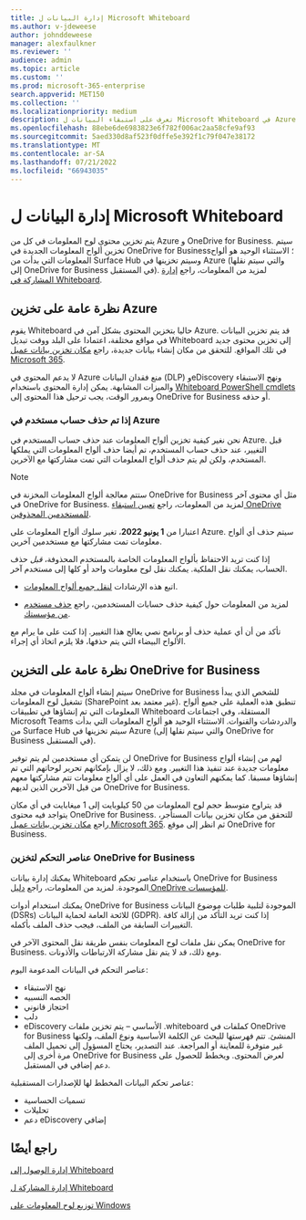 ```yaml
---
title: إدارة البيانات ل Microsoft Whiteboard
ms.author: v-jdeweese
author: johnddeweese
manager: alexfaulkner
ms.reviewer: ''
audience: admin
ms.topic: article
ms.custom: ''
ms.prod: microsoft-365-enterprise
search.appverid: MET150
ms.collection: ''
ms.localizationpriority: medium
description: تعرف على استبقاء البيانات ل Microsoft Whiteboard في Azure OneDrive for Business.
ms.openlocfilehash: 88ebe6de6983823e6f782f006ac2aa58cfe9af93
ms.sourcegitcommit: 5aed330d8af523f0dffe5e392f1c79f047e38172
ms.translationtype: MT
ms.contentlocale: ar-SA
ms.lasthandoff: 07/21/2022
ms.locfileid: "66943035"
---
```

# <a name="manage-data-for-microsoft-whiteboard"></a>إدارة البيانات ل Microsoft Whiteboard

يتم تخزين محتوى لوح المعلومات في كل من Azure و OneDrive for Business. سيتم تخزين ألواح المعلومات الجديدة في OneDrive for Business؛ الاستثناء الوحيد هو ألواح المعلومات التي بدأت من Surface Hub وسيتم تخزينها في Azure (والتي سيتم نقلها إلى OneDrive for Business في المستقبل). لمزيد من المعلومات، راجع [إدارة المشاركة في Whiteboard](manage-sharing-organizations.md).

## <a name="azure-storage-overview"></a>نظرة عامة على تخزين Azure

يقوم Whiteboard حاليا بتخزين المحتوى بشكل آمن في Azure. قد يتم تخزين البيانات في مواقع مختلفة، اعتمادا على البلد ووقت تبديل Whiteboard إلى تخزين محتوى جديد في تلك المواقع. للتحقق من مكان إنشاء بيانات جديدة، راجع [مكان تخزين بيانات عميل Microsoft 365](/microsoft-365/enterprise/o365-data-locations). 

لا يدعم المحتوى في Azure منع فقدان البيانات (DLP) وeDiscovery ونهج الاستبقاء والميزات المشابهة. يمكن إدارة المحتوى باستخدام [Whiteboard PowerShell cmdlets](/powershell/module/whiteboard/) وبمرور الوقت، يجب ترحيل هذا المحتوى إلى OneDrive for Business أو حذفه.

### <a name="if-a-user-account-is-deleted-in-azure"></a>إذا تم حذف حساب مستخدم في Azure

نحن نغير كيفية تخزين ألواح المعلومات عند حذف حساب المستخدم في Azure. قبل التغيير، عند حذف حساب المستخدم، تم أيضا حذف ألواح المعلومات التي يملكها المستخدم، ولكن لم يتم حذف ألواح المعلومات التي تمت مشاركتها مع الآخرين.

>[!NOTE]
> ستتم معالجة ألواح المعلومات المخزنة في OneDrive for Business مثل أي محتوى آخر في OneDrive for Business. لمزيد من المعلومات، راجع [تعيين استبقاء OneDrive للمستخدمين المحذوفين](/onedrive/set-retention).

اعتبارا من **1 يونيو 2022**، تغير سلوك ألواح المعلومات على Azure. سيتم حذف أي ألواح معلومات تمت مشاركتها مع مستخدمين آخرين.

إذا كنت تريد الاحتفاظ بألواح المعلومات الخاصة بالمستخدم المحذوفة، *قبل* حذف الحساب، يمكنك نقل الملكية. يمكنك نقل لوح معلومات واحد أو كلها إلى مستخدم آخر. 

- اتبع هذه الإرشادات [لنقل جميع ألواح المعلومات](/powershell/module/whiteboard/invoke-transferallwhiteboards).

- لمزيد من المعلومات حول كيفية حذف حسابات المستخدمين، راجع [حذف مستخدم من مؤسستك](/microsoft-365/admin/add-users/delete-a-user).

تأكد من أن أي عملية حذف أو برنامج نصي يعالج هذا التغيير. إذا كنت على ما يرام مع الألواح البيضاء التي يتم حذفها، فلا يلزم اتخاذ أي إجراء. 

## <a name="onedrive-for-business-storage-overview"></a>نظرة عامة على التخزين OneDrive for Business

سيتم إنشاء ألواح المعلومات في مجلد OneDrive for Business للشخص الذي يبدأ تشغيل لوح المعلومات (SharePoint غير معتمد بعد). تنطبق هذه العملية على جميع ألواح المعلومات التي تم إنشاؤها في تطبيقات Whiteboard المستقلة، وفي اجتماعات Microsoft Teams والدردشات والقنوات. الاستثناء الوحيد هو ألواح المعلومات التي بدأت من Surface Hub سيتم تخزينها في Azure (والتي سيتم نقلها إلى OneDrive for Business في المستقبل).

لن يتمكن أي مستخدمين لم يتم توفير OneDrive for Business لهم من إنشاء ألواح معلومات جديدة عند تنفيذ هذا التغيير. ومع ذلك، لا يزال بإمكانهم تحرير لوحاتهم التي تم إنشاؤها مسبقا. كما يمكنهم التعاون في العمل على أي ألواح معلومات تتم مشاركتها معهم من قبل الآخرين الذين لديهم OneDrive for Business.

قد يتراوح متوسط حجم لوح المعلومات من 50 كيلوبايت إلى 1 ميغابايت في أي مكان يتواجد فيه محتوى OneDrive for Business. للتحقق من مكان تخزين بيانات المستأجر، راجع [مكان تخزين بيانات عميل Microsoft 365](/microsoft-365/enterprise/o365-data-locations). ثم انظر إلى موقع OneDrive for Business.

### <a name="controls-for-onedrive-for-business-storage"></a>عناصر التحكم لتخزين OneDrive for Business 

يمكنك إدارة بيانات Whiteboard باستخدام عناصر تحكم OneDrive for Business الموجودة. لمزيد من المعلومات، راجع [دليل OneDrive للمؤسسات](/onedrive/plan-onedrive-enterprise).

يمكنك استخدام أدوات OneDrive for Business الموجودة لتلبية طلبات موضوع البيانات (DSRs) للائحة العامة لحماية البيانات (GDPR). إذا كنت تريد التأكد من إزالة كافة التغييرات السابقة من الملف، فيجب حذف الملف بأكمله.

يمكن نقل ملفات لوح المعلومات بنفس طريقة نقل المحتوى الآخر في OneDrive for Business. ومع ذلك، قد لا يتم نقل مشاركة الارتباطات والأذونات.

عناصر التحكم في البيانات المدعومة اليوم:

- نهج الاستبقاء
- الحصه النسبيه
- احتجاز قانوني
- دلب
- eDiscovery الأساسي – يتم تخزين ملفات .whiteboard كملفات في OneDrive for Business المنشئ. تتم فهرستها للبحث عن الكلمة الأساسية ونوع الملف، ولكنها غير متوفرة للمعاينة أو المراجعة. عند التصدير، يحتاج المسؤول إلى تحميل الملف مرة أخرى إلى OneDrive for Business لعرض المحتوى. ويخطط للحصول على دعم إضافي في المستقبل.

عناصر تحكم البيانات المخطط لها للإصدارات المستقبلية:

- تسميات الحساسية
- تحليلات
- دعم eDiscovery إضافي

## <a name="see-also"></a>راجع أيضًا

[إدارة الوصول إلى Whiteboard](manage-whiteboard-access-organizations.md)

[إدارة المشاركة ل Whiteboard](manage-sharing-organizations.md)

[توزيع لوح المعلومات على Windows](deploy-on-windows-organizations.md)


